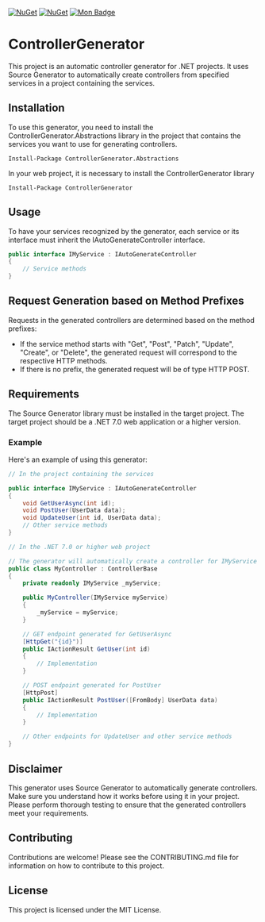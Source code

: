 [![NuGet](https://img.shields.io/nuget/v/ControllerGenerator?label=ControllerGenerator)](https://www.nuget.org/packages/ControllerGenerator)
[![NuGet](https://img.shields.io/nuget/v/ControllerGenerator.Abstraction?label=ControllerGenerator.Abstraction)](https://www.nuget.org/packages/ControllerGenerator)
[![Mon Badge](https://github.com/cloud0259/ControllerGenerator/workflows/.NET/badge.svg)](https://github.com/cloud0259/ControllerGenerator/actions)


# ControllerGenerator

This project is an automatic controller generator for .NET projects. It uses Source Generator to automatically create controllers from specified services in a project containing the services.

## Installation
To use this generator, you need to install the ControllerGenerator.Abstractions library in the project that contains the services you want to use for generating controllers.

```
Install-Package ControllerGenerator.Abstractions
```
In your web project, it is necessary to install the ControllerGenerator library
```
Install-Package ControllerGenerator
```

## Usage
To have your services recognized by the generator, each service or its interface must inherit the IAutoGenerateController interface.

```csharp
public interface IMyService : IAutoGenerateController
{
    // Service methods
}
```
## Request Generation based on Method Prefixes

Requests in the generated controllers are determined based on the method prefixes:

- If the service method starts with "Get", "Post", "Patch", "Update", "Create", or "Delete", the generated request will correspond to the respective HTTP methods.
- If there is no prefix, the generated request will be of type HTTP POST.

## Requirements
The Source Generator library must be installed in the target project. The target project should be a .NET 7.0 web application or a higher version.

### Example
Here's an example of using this generator:

```csharp
// In the project containing the services

public interface IMyService : IAutoGenerateController
{
    void GetUserAsync(int id);
    void PostUser(UserData data);
    void UpdateUser(int id, UserData data);
    // Other service methods
}

// In the .NET 7.0 or higher web project

// The generator will automatically create a controller for IMyService with corresponding HTTP methods for each method in the service.
public class MyController : ControllerBase
{
    private readonly IMyService _myService;

    public MyController(IMyService myService)
    {
        _myService = myService;
    }

    // GET endpoint generated for GetUserAsync
    [HttpGet("{id}")]
    public IActionResult GetUser(int id)
    {
        // Implementation
    }

    // POST endpoint generated for PostUser
    [HttpPost]
    public IActionResult PostUser([FromBody] UserData data)
    {
        // Implementation
    }

    // Other endpoints for UpdateUser and other service methods
}
```
## Disclaimer
This generator uses Source Generator to automatically generate controllers. Make sure you understand how it works before using it in your project. Please perform thorough testing to ensure that the generated controllers meet your requirements.

## Contributing
Contributions are welcome! Please see the CONTRIBUTING.md file for information on how to contribute to this project.

## License
This project is licensed under the MIT License.
